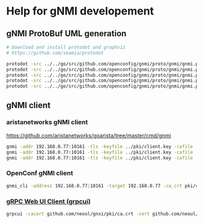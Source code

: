 # Help for gNMI developement

## gNMI ProtoBuf UML generation

```bash
# Download and install protodot and graphviz
# https://github.com/seamia/protodot

protodot -src ../../go/src/github.com/openconfig/gnmi/proto/gnmi/gnmi.proto -inc ../../go/src/google/protobuf -output gnmi
protodot -src ../../go/src/github.com/openconfig/gnmi/proto/gnmi/gnmi.proto -inc ../../go/src/google/protobuf -output gnmi.Subscribe -select .Subscribe
protodot -src ../../go/src/github.com/openconfig/gnmi/proto/gnmi/gnmi.proto -inc ../../go/src/google/protobuf -output gnmi.Set -select .Set
protodot -src ../../go/src/github.com/openconfig/gnmi/proto/gnmi/gnmi.proto -inc ../../go/src/google/protobuf -output gnmi.Get -select .Get
protodot -src ../../go/src/github.com/openconfig/gnmi/proto/gnmi/gnmi.proto -inc ../../go/src/google/protobuf -output gnmi.Capabilities -select .Capabilities

```

## gNMI client

### aristanetworks gNMI client

https://github.com/aristanetworks/goarista/tree/master/cmd/gnmi

```bash
gnmi -addr 192.168.0.77:10161 -tls -keyfile ../pki/client.key -cafile ../pki/ca.crt -certfile ../pki/client.crt -compression "" capabilities
gnmi -addr 192.168.0.77:10161 -tls -keyfile ../pki/client.key -cafile ../pki/ca.crt -certfile ../pki/client.crt -compression "" get '/interfaces/interface[name=eth0]'
gnmi -addr 192.168.0.77:10161 -tls -keyfile ../pki/client.key -cafile ../pki/ca.crt -certfile ../pki/client.crt -compression "" subscribe '/interfaces/interface[name=eth0]'
```

### OpenConf gNMI client

```bash
gnmi_cli -address 192.168.0.77:10161 -target 192.168.0.77 -ca_crt pki/ca.crt -client_crt pki/client.crt -client_key pki/client.key -capabilities
```

### [gRPC Web UI Client (grpcui)](https://github.com/fullstorydev/grpcui)

```bash
grpcui -cacert github.com/neoul/gnxi/pki/ca.crt -cert github.com/neoul/gnxi/pki/client.crt -key github.com/neoul/gnxi/pki/client.key -proto github.com/openconfig/gnmi/proto/gnmi_ext/gnmi_ext.proto -proto github.com/openconfig/gnmi/proto/gnmi/gnmi.proto 192.168.0.77:10161
```
